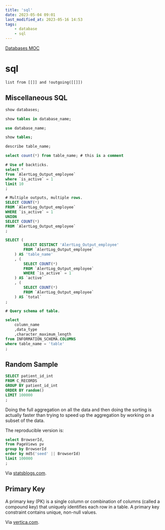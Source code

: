 ```yaml
---
title: 'sql'
date: 2023-05-04 09:01
last_modified_at: 2023-05-16 14:53
tags:
    - database
    - sql
---
```


[Databases MOC](Databases%20MOC.md)

# sql

```dataview
list from [[]] and !outgoing([[]])
```

## Miscellaneous SQL

```sql
show databases;

show tables in database_name;

use database_name;

show tables;

describe table_name;

select count(*) from table_name; # this is a comment

# Use of backticks.
select *
from `AlertLog_Output_employee`
where `is_active` = 1
limit 10
;

# Multiple outputs, multiple rows.
SELECT COUNT(*)
FROM `AlertLog_Output_employee`
WHERE `is_active` = 1
UNION
SELECT COUNT(*)
FROM `AlertLog_Output_employee`
;

SELECT (
        SELECT DISTINCT 'AlertLog_Output_employee'
        FROM `AlertLog_Output_employee`
    ) AS 'table_name'
    , (
        SELECT COUNT(*)
        FROM `AlertLog_Output_employee`
        WHERE `is_active` = 1
    ) AS `active`
    , (
        SELECT COUNT(*)
        FROM `AlertLog_Output_employee`
    ) AS `total`
;

# Query schema of table.

select
    column_name
    ,data_type
    ,character_maximum_length
from INFORMATION_SCHEMA.COLUMNS
where table_name = 'table'
;

```

## Random Sample

```sql
SELECT patient_id_int
FROM C_RECORDS
GROUP BY patient_id_int
ORDER BY random()
LIMIT 100000
;
```

Doing the full aggregation on all the data and then doing the sorting is actually faster than trying to speed up the aggregation by working on a subset of the data.

The reproducible version is:

```sql
select BrowserId,
from PageViews pv
group by BrowserId
order by md5('seed' || BrowserId)
limit 100000
;
```

Via [statsblogs.com](https://web.archive.org/web/20171215121627/http://www.statsblogs.com/2014/02/26/taking-a-random-sample-on-amazon-redshift).

## Primary Key

A primary key (PK) is a single column or combination of columns (called a compound key) that uniquely identifies each row in a table. A primary key constraint contains unique, non-null values.

Via [vertica.com](https://www.vertica.com/docs/8.1.x/HTML/index.htm#Authoring/AdministratorsGuide/Constraints/PrimaryKeyConstraints.htm).
